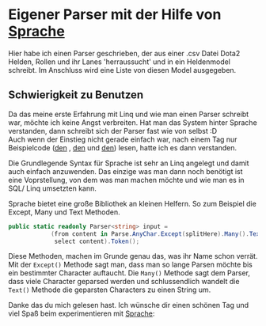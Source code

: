 # Eigener Parser mit der Hilfe von [Sprache](https://github.com/sprache/sprache)
Hier habe ich einen Parser geschrieben, der aus einer .csv Datei Dota2 
Helden, Rollen und ihr Lanes 'herraussucht' und in ein Heldenmodel schreibt.
Im Anschluss wird eine Liste von diesen Model ausgegeben.

## Schwierigkeit zu Benutzen
Da das meine erste Erfahrung mit Linq und wie man einen Parser schreibt war, möchte ich keine Angst verbreiten.
Hat man das System hinter Sprache verstanden, dann schreibt sich der Parser fast wie von selbst :D <br>
Auch wenn der Einstieg nicht gerade einfach war, nach einem Tag nur Beispielcode ([den](https://nblumhardt.com/2010/01/building-an-external-dsl-in-c/) , [den](https://github.com/OctopusDeploy/Octostache/blob/master/source/Octostache/Templates/TemplateParser.cs) und [den](https://github.com/sprache.Tests/Scenarios/CsvTests.cs)) lesen, hatte ich es dann verstanden. <br>

Die Grundlegende Syntax für Sprache ist sehr an Linq angelegt und damit auch einfach anzuwenden. Das einzige was man dann noch benötigt ist eine Voprstellung, von dem was man machen möchte und wie man es in SQL/ Linq umsetzten kann.

Sprache bietet eine große Bibliothek an kleinen Helfern. So zum Beispiel die Except, Many und Text Methoden.
```csharp
public static readonly Parser<string> input =
            (from content in Parse.AnyChar.Except(splitHere).Many().Text().Named("Heroname") //Heldenname
             select content).Token();
```
Diese Methoden, machen im Grunde genau das, was ihr Name schon verrät. Mit der ```Except()``` Methode sagt man, dass man so lange Parsen möchte bis ein bestimmter Character auftaucht. Die ```Many()``` Methode sagt dem Parser, dass viele Character geparsed werden und schlussendlich wandelt die ```Text()``` Methode die geparsten Characters zu einen String um.



Danke das du mich gelesen hast. Ich wünsche dir einen schönen Tag und viel Spaß beim experimentieren mit [Sprache](https://github.com/sprache/sprache):
